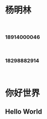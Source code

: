 <h1>杨明林</h1><br>
<h3>18914000046</h3><br>
<h3>18298882914</h3><br>
<h1>你好世界</h1>
<h2>Hello World</h2>

